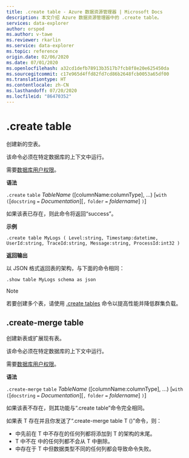 ```yaml
---
title: .create table - Azure 数据资源管理器 | Microsoft Docs
description: 本文介绍 Azure 数据资源管理器中的 .create table。
services: data-explorer
author: orspod
ms.author: v-tawe
ms.reviewer: rkarlin
ms.service: data-explorer
ms.topic: reference
origin.date: 02/06/2020
ms.date: 07/01/2020
ms.openlocfilehash: a32cd1defb78913b3517b7fcb8f8e20e625450da
ms.sourcegitcommit: c17e965d4ffd82fd7cd86b2648fcb0053a65df00
ms.translationtype: HT
ms.contentlocale: zh-CN
ms.lasthandoff: 07/20/2020
ms.locfileid: "86470352"
---
```

# <a name="create-table"></a>.create table

创建新的空表。

该命令必须在特定数据库的上下文中运行。

需要[数据库用户权限](../management/access-control/role-based-authorization.md)。

**语法**

`.create` `table` _TableName_ ([columnName:columnType], ...) [`with` `(`[`docstring` `=` _Documentation_][`,` `folder` `=` *foldername*] `)`]

如果该表已存在，则此命令将返回“success”。

**示例**

```kusto
.create table MyLogs ( Level:string, Timestamp:datetime, UserId:string, TraceId:string, Message:string, ProcessId:int32 )
```

**返回输出**

以 JSON 格式返回表的架构，与下面的命令相同：

```kusto
.show table MyLogs schema as json
```

> [!NOTE]
> 若要创建多个表，请使用 [.create tables](create-tables-command.md) 命令以提高性能并降低群集负载。

## <a name="create-merge-table"></a>.create-merge table

创建新表或扩展现有表。

该命令必须在特定数据库的上下文中运行。

需要[数据库用户权限](../management/access-control/role-based-authorization.md)。

**语法**

`.create-merge` `table` _TableName_ ([columnName:columnType], ...) [`with` `(`[`docstring` `=` _Documentation_][`,` `folder` `=` *foldername*] `)`]

如果该表不存在，则其功能与“.create table”命令完全相同。

如果表 T 存在并且你发送了“.create-merge table T (<columns specification>)”命令，则：

- <columns specification> 中先前在 T 中不存在的任何列都将添加到 T 的架构的末尾。
- T 中不在 <columns specification> 中的任何列都不会从 T 中删除。
- <columns specification> 中存在于 T 中但数据类型不同的任何列都会导致命令失败。
